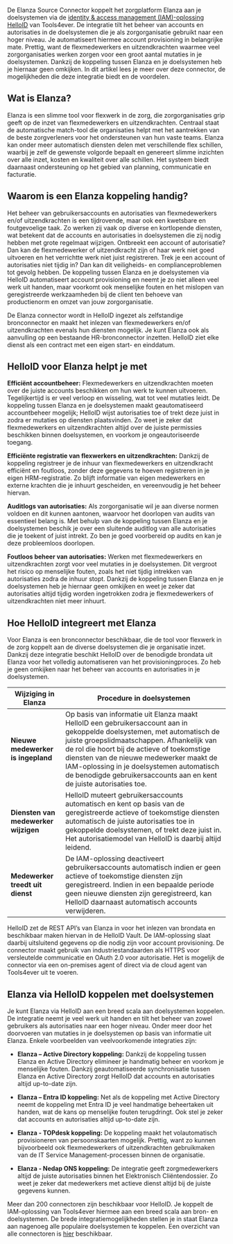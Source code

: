 De Elanza Source Connector koppelt het zorgplatform Elanza aan je doelsystemen via de <a href="https://www.tools4ever.nl/software/helloid-cloud-identity-access-management/">identity & access management (IAM)-oplossing HelloID</a> van Tools4ever. De integratie tilt het beheer van accounts en autorisaties in de doelsystemen die je als zorgorganisatie gebruikt naar een hoger niveau. Je automatiseert hiermee account provisioning in belangrijke mate. Prettig, want de flexmedewerkers en uitzendkrachten waarmee veel zorgorganisaties werken zorgen voor een groot aantal mutaties in je doelsystemen. Dankzij de koppeling tussen Elanza en je doelsystemen heb je hiernaar geen omkijken. In dit artikel lees je meer over deze connector, de mogelijkheden die deze integratie biedt en de voordelen.

## Wat is Elanza?

Elanza is een slimme tool voor flexwerk in de zorg, die zorgorganisaties grip geeft op de inzet van flexmedewerkers en uitzendkrachten. Centraal staat de automatische  match-tool die organisaties helpt met het aantrekken van de beste zorgverleners voor het ondersteunen van hun vaste teams. Elanza kan onder meer automatisch diensten delen met verschillende flex schillen, waarbij je zelf de gewenste volgorde bepaalt en genereert slimme inzichten over alle inzet, kosten en kwaliteit over alle schillen. Het systeem biedt daarnaast ondersteuning op het gebied van planning, communicatie en facturatie.

## Waarom is een Elanza koppeling handig?

Het beheer van gebruikersaccounts en autorisaties van flexmedewerkers en/of uitzendkrachten is een tijdrovende, maar ook een kwetsbare en foutgevoelige taak. Zo werken zij vaak op diverse en kortlopende diensten, wat betekent dat de accounts en autorisaties in doelsystemen die zij nodig hebben met grote regelmaat wijzigen. Ontbreekt een account of autorisatie? Dan kan de flexmedewerker of uitzendkracht zijn of haar werk niet goed uitvoeren en het verrichtte werk niet juist registreren. Trek je een account of autorisaties niet tijdig in? Dan kan dit veiligheids- en complianceproblemen tot gevolg hebben. De koppeling tussen Elanza en je doelsystemen via HelloID automatiseert account provisioning en neemt je zo niet alleen veel werk uit handen, maar voorkomt ook menselijke fouten en het mislopen van geregistreerde werkzaamheden bij de client ten behoeve van productienorm en omzet van jouw zorgorganisatie. 

De Elanza connector wordt in HelloID ingezet als zelfstandige bronconnector en maakt het inlezen van flexmedewerkers en/of uitzendkrachten evenals hun diensten mogelijk. Je kunt Elanza ook als aanvulling op een bestaande HR-bronconnector inzetten. HelloID ziet elke dienst als een contract met een eigen start- en einddatum. 

## HelloID voor Elanza helpt je met

**Efficiënt accountbeheer:** Flexmedewerkers en uitzendkrachten moeten over de juiste accounts beschikken om hun werk te kunnen uitvoeren. Tegelijkertijd is er veel verloop en wisseling, wat tot veel mutaties leidt. De koppeling tussen Elanza en je doelsystemen maakt geautomatiseerd accountbeheer mogelijk; HelloID wijst autorisaties toe of trekt deze juist in zodra er mutaties op diensten plaatsvinden. Zo weet je zeker dat flexmedewerkers en uitzendkrachten altijd over de juiste permissies beschikken binnen doelsystemen, en voorkom je ongeautoriseerde toegang. 

**Efficiënte registratie van flexwerkers en uitzendkrachten:** Dankzij de koppeling registreer je de inhuur van flexmedewerkers en uitzendkracht efficiënt en foutloos, zonder deze gegevens te hoeven registreren in je eigen HRM-registratie. Zo blijft informatie van eigen medewerkers en externe krachten die je inhuurt gescheiden, en vereenvoudig je het beheer hiervan.

**Auditlogs van autorisaties:** Als zorgorganisatie wil je aan diverse normen voldoen en dit kunnen aantonen, waarvoor het doorlopen van audits van essentieel belang is. Met behulp van de koppeling tussen Elanza en je doelsystemen beschik je over een sluitende auditlog van alle autorisaties die je toekent of juist intrekt. Zo ben je goed voorbereid op audits en kan je deze probleemloos doorlopen.

**Foutloos beheer van autorisaties:** Werken met flexmedewerkers en uitzendkrachten zorgt voor veel mutaties in je doelsystemen. Dit vergroot het risico op menselijke fouten, zoals het niet tijdig intrekken van autorisaties zodra de inhuur stopt. Dankzij de koppeling tussen Elanza en je doelsystemen heb je hiernaar geen omkijken en weet je zeker dat autorisaties altijd tijdig worden ingetrokken zodra je flexmedewerkers of uitzendkrachten niet meer inhuurt. 

## Hoe HelloID integreert met Elanza

Voor Elanza is een bronconnector beschikbaar, die de tool voor flexwerk in de zorg koppelt aan de diverse doelsystemen die je organisatie inzet. Dankzij deze integratie beschikt HelloID over de benodigde brondata uit Elanza voor het volledig automatiseren van het provisioningproces. Zo heb je geen omkijken naar het beheer van accounts en autorisaties in je doelsystemen.

| Wijziging in Elanza |  Procedure in doelsystemen | 
| ------------------- | ---------------------------- | 
| **Nieuwe medewerker is ingepland** | Op basis van informatie uit Elanza maakt HelloID een gebruikersaccount aan in gekoppelde doelsystemen, met automatisch de juiste groepslidmaatschappen. Afhankelijk van de rol die hoort bij de actieve of toekomstige diensten van de nieuwe medewerker maakt de IAM-oplossing in je doelsystemen automatisch de benodigde gebruikersaccounts aan en kent de juiste autorisaties toe. |
| **Diensten van medewerker wijzigen** | HelloID muteert gebruikersaccounts automatisch en kent op basis van de geregistreerde actieve of toekomstige diensten automatisch de juiste autorisaties toe in gekoppelde doelsystemen, of trekt deze juist in. Het autorisatiemodel van HelloID is daarbij altijd leidend. | 
| **Medewerker treedt uit dienst** | De IAM-oplossing deactiveert gebruikersaccounts automatisch indien er geen actieve of toekomstige diensten zijn geregistreerd. Indien in een bepaalde periode geen nieuwe diensten zijn geregistreerd, kan HelloID daarnaast automatisch accounts verwijderen. |

HelloID zet de REST API’s van Elanza in voor het inlezen van brondata en beschikbaar maken hiervan in de HelloID Vault. De IAM-oplossing slaat daarbij uitsluitend gegevens op die nodig zijn voor account provisioning. De connector maakt gebruik van industriestandaarden als HTTPS voor versleutelde communicatie en OAuth 2.0 voor autorisatie. Het is mogelijk de connector via een on-premises agent of direct via de cloud agent van Tools4ever uit te voeren. 

## Elanza via HelloID koppelen met doelsystemen
Je kunt Elanza via HelloID aan een breed scala aan doelsystemen koppelen. De integratie neemt je veel werk uit handen en tilt het beheer van zowel gebruikers als autorisaties naar een hoger niveau. Onder meer door het doorvoeren van mutaties in je doelsystemen op basis van informatie uit Elanza. Enkele voorbeelden van veelvoorkomende integraties zijn:

* **Elanza – Active Directory koppeling:** Dankzij de koppeling tussen Elanza en Active Directory elimineer je handmatig beheer en voorkom je menselijke fouten. Dankzij geautomatiseerde synchronisatie tussen Elanza en Active Directory zorgt HelloID dat accounts en autorisaties altijd up-to-date zijn. 

* **Elanza – Entra ID koppeling:** Net als de koppeling met Active Directory neemt de koppeling met Entra ID je veel handmatige beheertaken uit handen, wat de kans op menselijke fouten terugdringt. Ook stel je zeker dat accounts en autorisaties altijd up-to-date zijn.

* **Elanza - TOPdesk koppeling:** De koppeling maakt het volautomatisch provisioneren van persoonskaarten mogelijk. Prettig, want zo kunnen bijvoorbeeld ook flexmedewerkers of uitzendkrachten gebruikmaken van de IT Service Management-processen binnen de organisatie. 

* **Elanza - Nedap ONS koppeling:** De integratie geeft zorgmedewerkers altijd de juiste autorisaties binnen het Elektronisch Cliëntendossier. Zo weet je zeker dat medewerkers met actieve dienst altijd bij de juiste gegevens kunnen. 

Meer dan 200 connectoren zijn beschikbaar voor HelloID. Je koppelt de IAM-oplossing van Tools4ever hiermee aan een breed scala aan bron- en doelsystemen. De brede integratiemogelijkheden stellen je in staat Elanza aan nagenoeg alle populaire doelsystemen te koppelen. Een overzicht van alle connectoren is [hier](https://www.tools4ever.nl/connectoren/) beschikbaar. 

